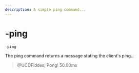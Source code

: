 ```yaml
---
description: A simple ping command...
---
```


# -ping

```text
-ping
```

The ping command returns a message stating the client's ping...

> @UCDFiddes, Pong! 50.00ms

